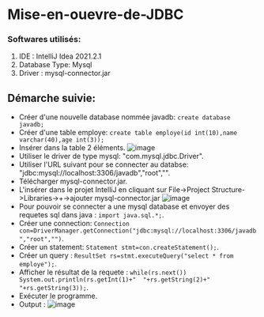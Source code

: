 # Mise-en-ouevre-de-JDBC
### Softwares utilisés:
1. IDE : IntelliJ Idea 2021.2.1 
2. Database Type: Mysql
3. Driver : mysql-connector.jar

## Démarche suivie:
- Créer d'une nouvelle database nommée javadb: `create database javadb;` 
- Créer d'une table employe: `create table employe(id int(10),name varchar(40),age int(3));`
- Insérer dans la table 2 éléments.  ![image](https://user-images.githubusercontent.com/89968019/151579939-0520e2b3-58ed-4d89-af25-0a3625171338.png)
- Utiliser le driver de type mysql: "com.mysql.jdbc.Driver".
- Utiliser l'URL suivant pour se connecter au databse: "jdbc:mysql://localhost:3306/javadb","root","".
- Télécharger mysql-connector.jar.
- L'insérer dans le projet IntelliJ en cliquant sur File->Project Structure->Libraries->+->ajouter mysql-connector.jar ![image](https://user-images.githubusercontent.com/89968019/151581620-bfd8b50b-3c68-4f89-a9a7-d8f2dfe04359.png)
- Pour pouvoir se connecter a une mysql database et envoyer des requetes sql dans java : `import java.sql.*;`.
- Créer une connection: `Connection con=DriverManager.getConnection("jdbc:mysql://localhost:3306/javadb","root","")`.
- Créer un statement: `Statement stmt=con.createStatement();`.
- Créer un query : `ResultSet rs=stmt.executeQuery("select * from employe");`.
- Afficher le résultat de la requete : `while(rs.next()) System.out.println(rs.getInt(1)+"  "+rs.getString(2)+"  "+rs.getString(3));`.
- Exécuter le programme.
- Output : ![image](https://user-images.githubusercontent.com/89968019/151582655-b2c41a13-b72a-4e81-9f41-662ec4ed0ed6.png)
  

